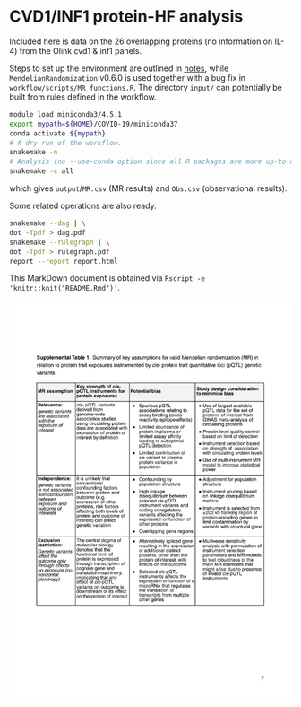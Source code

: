 # CVD1/INF1 protein-HF analysis

Included here is data on the 26 overlapping proteins (no information on IL-4) from the Olink cvd1 & inf1 panels.

Steps to set up the environment are outlined in [notes](notes/README.md), while `MendelianRandomization` v0.6.0 is used together with a bug fix in `workflow/scripts/MR_functions.R`.
The directory `input/` can potentially be built from rules defined in the workflow.


```bash
module load miniconda3/4.5.1
export mypath=${HOME}/COVID-19/miniconda37
conda activate ${mypath}
# A dry run of the workflow.
snakemake -n
# Analysis (no --use-conda option since all R packages are more up-to-date locally)
snakemake -c all
```

which gives `output`/`MR.csv` (MR results) and `Obs.csv` (observational results).

Some related operations are also ready.

```bash
snakemake --dag | \
dot -Tpdf > dag.pdf
snakemake --rulegraph | \
dot -Tpdf > rulegraph.pdf
report --report report.html
```

This MarkDown document is obtained via `Rscript -e 'knitr::knit("README.Rmd")'`.

![Supplemetary table 1](tables1.png)
